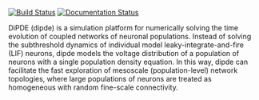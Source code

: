[![Build Status](https://travis-ci.org/AllenInstitute/dipde.svg?branch=master)](https://travis-ci.org/AllenInstitute/dipde)
[![Documentation Status](https://readthedocs.org/projects/dipde/badge/?version=latest)](http://dipde.readthedocs.io/en/latest/?badge=latest)
 

DiPDE (dipde) is a simulation platform for numerically solving the time evolution of coupled networks of neuronal populations.
Instead of solving the subthreshold dynamics of individual model leaky-integrate-and-fire (LIF) neurons, dipde models the voltage distribution of a population of neurons with a single population density equation.
In this way, dipde can facilitate the fast exploration of mesoscale (population-level) network topologies, where large populations of neurons are treated as homogeneous with random fine-scale connectivity.
